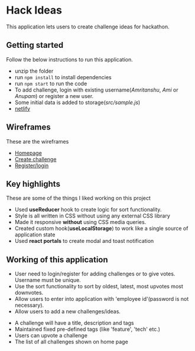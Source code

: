 # Hack Ideas

This application lets users to create challenge ideas for hackathon.

## Getting started

Follow the below instructions to run this application.

- unzip the folder
- run `npm install` to install dependencies
- run `npm start` to run the code
- To add challenge, login with existing username(_Amritanshu_, _Ami_ or _Anupam_) or register a new user.
- Some initial data is added to storage(_src/sample.js_)
- [netlify](https://hack-ideas-challenge.netlify.app/)

## Wireframes

These are the wireframes

- [Homepage](https://wireframe.cc/0xyhd4)
- [Create challenge](https://wireframe.cc/neR6wA)
- [Register/login](https://wireframe.cc/bHOOoQ)

## Key highlights

These are some of the things I liked working on this project

- Used **useReducer** hook to create logic for sort functionality.
- Style is all written in CSS without using any external CSS library
- Made it responsive **without** using CSS media queries.
- Created custom hook(**useLocalStorage**) to work like a single source of application state
- Used **react portals** to create modal and toast notification

## Working of this application

- User need to login/register for adding challenges or to give votes. Username must be unique.
- Use the sort functionality to sort by oldest, latest, most upvotes most downvotes.
- Allow users to enter into application with 'employee id'(password is not necessary).
- Allow users to add a new challenges/ideas.

* A challenge will have a title, description and tags
* Maintained fixed pre-defined tags (like 'feature', 'tech' etc.)
* Users can upvote a challenge
* The list of all challenges shown on home page
